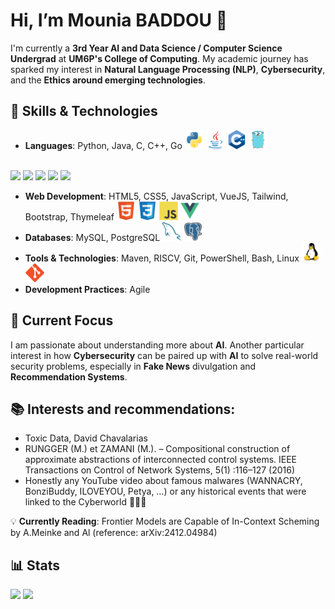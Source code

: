 # Hi, I’m Mounia BADDOU 👋

I'm currently a **3rd Year AI and Data Science / Computer Science Undergrad** at **UM6P's College of Computing**. My academic journey has sparked my interest in **Natural Language Processing (NLP)**, **Cybersecurity**, and the **Ethics around emerging technologies**.

## 🔧 Skills & Technologies
- **Languages**: Python, Java, C, C++, Go
  <img src="https://raw.githubusercontent.com/devicons/devicon/master/icons/python/python-original.svg" width="30" height="30">
  <img src="https://raw.githubusercontent.com/devicons/devicon/master/icons/java/java-original.svg" width="30" height="30">
  <img src="https://raw.githubusercontent.com/devicons/devicon/master/icons/cplusplus/cplusplus-original.svg" width="30" height="30">
  <img src="https://raw.githubusercontent.com/devicons/devicon/master/icons/go/go-original.svg" width="30" height="30">
<br>
  <img src="https://img.shields.io/badge/Python-3776AB?style=for-the-badge&logo=python&logoColor=white">
  <img src="https://img.shields.io/badge/Java-007396?style=for-the-badge&logo=java&logoColor=white">
  <img src="https://img.shields.io/badge/C-A8B9CC?style=for-the-badge&logo=c&logoColor=white"> 
  <img src="https://img.shields.io/badge/C++-00599C?style=for-the-badge&logo=c%2B%2B&logoColor=white"> 
  <img src="https://img.shields.io/badge/Go-00ADD8?style=for-the-badge&logo=go&logoColor=white"> 
  

- **Web Development**: HTML5, CSS5, JavaScript, VueJS, Tailwind, Bootstrap, Thymeleaf
   <img src="https://raw.githubusercontent.com/devicons/devicon/master/icons/html5/html5-original.svg" width="30" height="30">
  <img src="https://raw.githubusercontent.com/devicons/devicon/master/icons/css3/css3-original.svg" width="30" height="30">
  <img src="https://raw.githubusercontent.com/devicons/devicon/master/icons/javascript/javascript-original.svg" width="30" height="30">
  <img src="https://raw.githubusercontent.com/devicons/devicon/master/icons/vuejs/vuejs-original.svg" width="30" height="30">
- **Databases**: MySQL, PostgreSQL
    <img src="https://raw.githubusercontent.com/devicons/devicon/master/icons/mysql/mysql-original.svg" width="30" height="30">
    <img src="https://raw.githubusercontent.com/devicons/devicon/master/icons/postgresql/postgresql-original.svg" width="30" height="30">
- **Tools & Technologies**: Maven, RISCV, Git, PowerShell, Bash, Linux
     <img src="https://raw.githubusercontent.com/devicons/devicon/master/icons/linux/linux-original.svg" width="30" height="30">
    <img src="https://raw.githubusercontent.com/devicons/devicon/master/icons/git/git-original.svg" width="30" height="30">
- **Development Practices**: Agile




## 🌱 Current Focus
I am passionate about understanding more about **AI**. Another particular interest in how **Cybersecurity** can be paired up with **AI** to solve real-world security problems, especially in **Fake News** divulgation and **Recommendation Systems**.

## 📚 Interests and recommendations:
- Toxic Data, David Chavalarias
- RUNGGER (M.) et ZAMANI (M.). – Compositional construction of approximate abstractions of interconnected control systems. IEEE Transactions on Control of Network Systems, 5(1) :116–127 (2016)
- Honestly any YouTube video about famous malwares (WANNACRY, BonziBuddy, ILOVEYOU, Petya, …) or any historical events that were linked to the Cyberworld 🤷🏽‍♀️

💡 **Currently Reading**: Frontier Models are Capable of In-Context Scheming by A.Meinke and Al (reference: arXiv:2412.04984)
## 📊 Stats
<div align="left">
<a>
  <img src="https://github-readme-stats.vercel.app/api?username=MTheCreator&theme=tokyonight&show_icons=true" height=150 />
</a>
<a>
  <img src="https://github-readme-stats.vercel.app/api/top-langs/?username=MTheCreator&langs_count=5&theme=tokyonight" height=150 />
</a>
<br>
</div>
</div>



